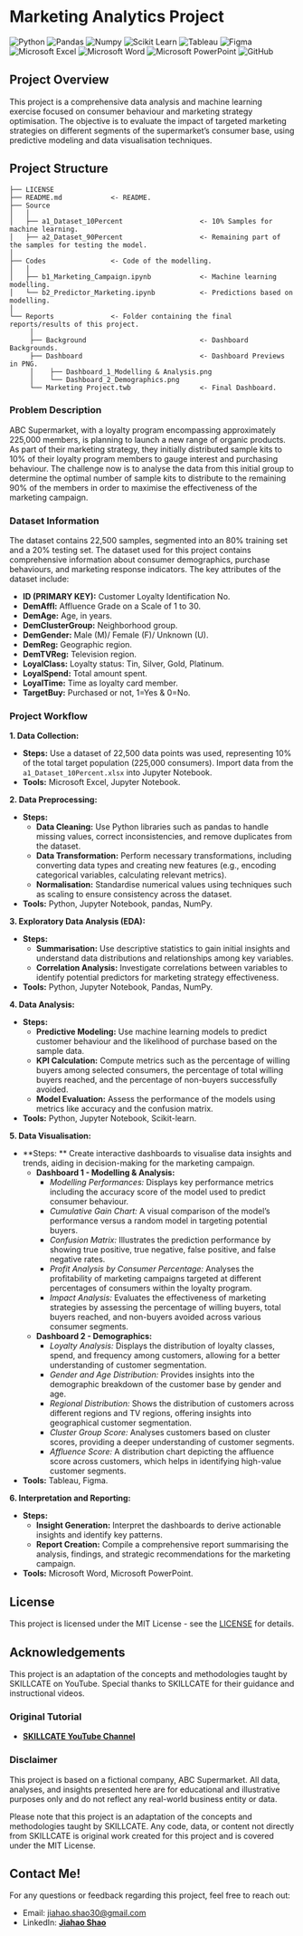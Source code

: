 # Marketing Analytics Project

![Python](https://img.shields.io/badge/Python-FFD43B?style=for-the-badge&logo=python&logoColor=blue)
![Pandas](https://img.shields.io/badge/Pandas-2C2D72?style=for-the-badge&logo=pandas&logoColor=white)
![Numpy](https://img.shields.io/badge/Numpy-777BB4?style=for-the-badge&logo=numpy&logoColor=white)
![Scikit Learn](https://img.shields.io/badge/scikit_learn-F7931E?style=for-the-badge&logo=scikit-learn&logoColor=white)
![Tableau](https://img.shields.io/badge/Tableau-E97627?style=for-the-badge&logo=Tableau&logoColor=white)
![Figma](https://img.shields.io/badge/Figma-F24E1E?style=for-the-badge&logo=figma&logoColor=white)
![Microsoft Excel](https://img.shields.io/badge/Microsoft_Excel-217346?style=for-the-badge&logo=microsoft-excel&logoColor=white)
![Microsoft Word](https://img.shields.io/badge/Microsoft_Word-2B579A?style=for-the-badge&logo=microsoft-word&logoColor=white)
![Microsoft PowerPoint](https://img.shields.io/badge/Microsoft_PowerPoint-B7472A?style=for-the-badge&logo=microsoft-powerpoint&logoColor=white)
![GitHub](https://img.shields.io/badge/github-%23121011.svg?style=for-the-badge&logo=github&logoColor=white)

## Project Overview
This project is a comprehensive data analysis and machine learning exercise focused on consumer behaviour and marketing strategy optimisation. The objective is to evaluate the impact of targeted marketing strategies on different segments of the supermarket’s consumer base, using predictive modeling and data visualisation techniques.

## Project Structure

    ├── LICENSE
    ├── README.md            <- README.
    ├── Source
    │   │
    │   ├── a1_Dataset_10Percent                   <- 10% Samples for machine learning.
    │   ├── a2_Dataset_90Percent                   <- Remaining part of the samples for testing the model.
    │ 
    ├── Codes                <- Code of the modelling.
    │   │
    │   ├── b1_Marketing_Campaign.ipynb            <- Machine learning modelling.
    │   └── b2_Predictor_Marketing.ipynb           <- Predictions based on modelling.
    │ 
    └── Reports              <- Folder containing the final reports/results of this project.
         │
         ├── Background                            <- Dashboard Backgrounds.
         ├── Dashboard                             <- Dashboard Previews in PNG.
         │    ├── Dashboard_1_Modelling & Analysis.png
         │    └── Dashboard_2_Demographics.png
         └── Marketing Project.twb                 <- Final Dashboard.

### Problem Description
ABC Supermarket, with a loyalty program encompassing approximately 225,000 members, is planning to launch a new range of organic products. As part of their marketing strategy, they initially distributed sample kits to 10% of their loyalty program members to gauge interest and purchasing behaviour. The challenge now is to analyse the data from this initial group to determine the optimal number of sample kits to distribute to the remaining 90% of the members in order to maximise the effectiveness of the marketing campaign.

### Dataset Information

The dataset contains 22,500 samples, segmented into an 80% training set and a 20% testing set. The dataset used for this project contains comprehensive information about consumer demographics, purchase behaviours, and marketing response indicators. The key attributes of the dataset include:

- **ID (PRIMARY KEY):** Customer Loyalty Identification No.
- **DemAffl:** Affluence Grade on a Scale of 1 to 30.
- **DemAge:** Age, in years.
- **DemClusterGroup:** Neighborhood group.
- **DemGender:** Male (M)/ Female (F)/ Unknown (U).
- **DemReg:** Geographic region.
- **DemTVReg:** Television region.
- **LoyalClass:** Loyalty status: Tin, Silver, Gold, Platinum.
- **LoyalSpend:** Total amount spent.
- **LoyalTime:** Time as loyalty card member.
- **TargetBuy:** Purchased or not, 1=Yes & 0=No.

### Project Workflow
**1. Data Collection:**
- **Steps:** Use a dataset of 22,500 data points was used, representing 10% of the total target population (225,000 consumers). Import data from the `a1_Dataset_10Percent.xlsx` into Jupyter Notebook. 
- **Tools:** Microsoft Excel, Jupyter Notebook.

**2. Data Preprocessing:**
- **Steps:**
  - **Data Cleaning:** Use Python libraries such as pandas to handle missing values, correct inconsistencies, and remove duplicates from the dataset.
  - **Data Transformation:** Perform necessary transformations, including converting data types and creating new features (e.g., encoding categorical variables, calculating relevant metrics).
  - **Normalisation:** Standardise numerical values using techniques such as scaling to ensure consistency across the dataset.
- **Tools:** Python, Jupyter Notebook, pandas, NumPy.

**3. Exploratory Data Analysis (EDA):**
- **Steps:**
  - **Summarisation:** Use descriptive statistics to gain initial insights and understand data distributions and relationships among key variables.
  - **Correlation Analysis:** Investigate correlations between variables to identify potential predictors for marketing strategy effectiveness.
- **Tools:** Python, Jupyter Notebook, Pandas, NumPy.

**4. Data Analysis:**
- **Steps:**
  - **Predictive Modeling:** Use machine learning models to predict customer behaviour and the likelihood of purchase based on the sample data.
  - **KPI Calculation:** Compute metrics such as the percentage of willing buyers among selected consumers, the percentage of total willing buyers reached, and the percentage of non-buyers successfully avoided.
  - **Model Evaluation:** Assess the performance of the models using metrics like accuracy and the confusion matrix.
- **Tools:** Python, Jupyter Notebook, Scikit-learn.

**5. Data Visualisation:**
- **Steps: ** Create interactive dashboards to visualise data insights and trends, aiding in decision-making for the marketing campaign.
  - **Dashboard 1 - Modelling & Analysis:**
    - *Modelling Performances:* Displays key performance metrics including the accuracy score of the model used to predict consumer behaviour.
    - *Cumulative Gain Chart:* A visual comparison of the model’s performance versus a random model in targeting potential buyers.
    - *Confusion Matrix:* Illustrates the prediction performance by showing true positive, true negative, false positive, and false negative rates.
    - *Profit Analysis by Consumer Percentage:* Analyses the profitability of marketing campaigns targeted at different percentages of consumers within the loyalty program.
    - *Impact Analysis:* Evaluates the effectiveness of marketing strategies by assessing the percentage of willing buyers, total buyers reached, and non-buyers avoided across various consumer segments.
  - **Dashboard 2 - Demographics:**
    - *Loyalty Analysis:* Displays the distribution of loyalty classes, spend, and frequency among customers, allowing for a better understanding of customer segmentation.
    - *Gender and Age Distribution:* Provides insights into the demographic breakdown of the customer base by gender and age.
    - *Regional Distribution:* Shows the distribution of customers across different regions and TV regions, offering insights into geographical customer segmentation.
    - *Cluster Group Score:* Analyses customers based on cluster scores, providing a deeper understanding of customer segments.
    - *Affluence Score:* A distribution chart depicting the affluence score across customers, which helps in identifying high-value customer segments.
- **Tools:** Tableau, Figma.

**6. Interpretation and Reporting:**
- **Steps:**
  - **Insight Generation:** Interpret the dashboards to derive actionable insights and identify key patterns.
  - **Report Creation:** Compile a comprehensive report summarising the analysis, findings, and strategic recommendations for the marketing campaign.
- **Tools:** Microsoft Word, Microsoft PowerPoint.

## License
This project is licensed under the MIT License - see the [LICENSE](LICENSE) for details.

## Acknowledgements
This project is an adaptation of the concepts and methodologies taught by SKILLCATE on YouTube. Special thanks to SKILLCATE for their guidance and instructional videos.

### Original Tutorial
- <b>[SKILLCATE YouTube Channel](https://youtu.be/g7hEPopJ4MY?si=6rqY0gc6PiNl12Sm)</b>

### Disclaimer
This project is based on a fictional company, ABC Supermarket. All data, analyses, and insights presented here are for educational and illustrative purposes only and do not reflect any real-world business entity or data.

Please note that this project is an adaptation of the concepts and methodologies taught by SKILLCATE. Any code, data, or content not directly from SKILLCATE is original work created for this project and is covered under the MIT License.

## Contact Me!
For any questions or feedback regarding this project, feel free to reach out:
- Email: jiahao.shao30@gmail.com
- LinkedIn: <b>[Jiahao Shao](https://www.linkedin.com/in/shao-jiahao)</b>
